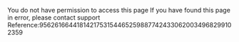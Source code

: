 You do not have permission to access this page If you have found this page in error, please contact support Reference:95626166441814217531544652598877424330620034968299102359